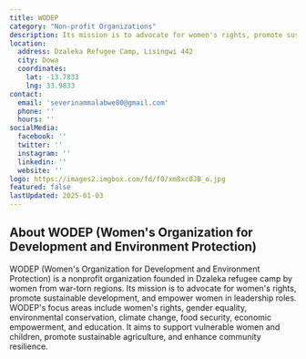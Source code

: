 ```yaml
---
title: WODEP
category: "Non-profit Organizations"
description: Its mission is to advocate for women's rights, promote sustainable development, and empower women in leadership roles.
location:
  address: Dzaleka Refugee Camp, Lisingwi 442
  city: Dowa
  coordinates:
    lat: -13.7833
    lng: 33.9833
contact:
  email: 'severinammalabwe80@gmail.com'
  phone: ''
  hours: ''
socialMedia:
  facebook: ''
  twitter: ''
  instagram: ''
  linkedin: ''
  website: ''
logo: https://images2.imgbox.com/fd/f0/xm8xc0JB_o.jpg
featured: false
lastUpdated: 2025-01-03
---
```


## About WODEP (Women's Organization for Development and Environment Protection)

WODEP (Women's Organization for Development and Environment Protection) is a nonprofit organization founded in Dzaleka refugee camp by women from war-torn regions. Its mission is to advocate for women's rights, promote sustainable development, and empower women in leadership roles. WODEP's focus areas include women's rights, gender equality, environmental conservation, climate change, food security, economic empowerment, and education. It aims to support vulnerable women and children, promote sustainable agriculture, and enhance community resilience.








